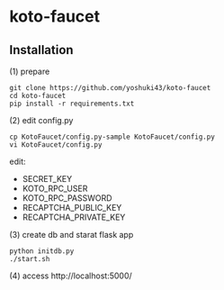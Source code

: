 # koto-faucet

## Installation

(1) prepare
```
git clone https://github.com/yoshuki43/koto-faucet
cd koto-faucet
pip install -r requirements.txt
```

(2) edit config.py
```
cp KotoFaucet/config.py-sample KotoFaucet/config.py
vi KotoFaucet/config.py
```
edit:
* SECRET_KEY
* KOTO_RPC_USER
* KOTO_RPC_PASSWORD
* RECAPTCHA_PUBLIC_KEY
* RECAPTCHA_PRIVATE_KEY

(3) create db and starat flask app
```
python initdb.py
./start.sh
```

(4) access http://localhost:5000/

